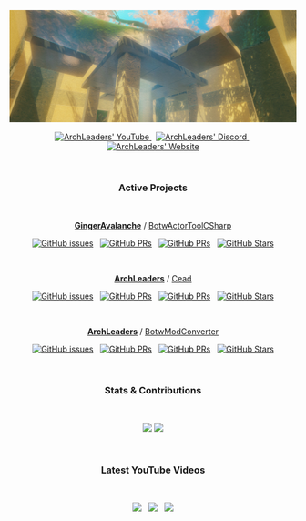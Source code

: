 <p align="center">
    <a href="http://archleaders.github.io" target="_blank"><img src=".\splash_screen.jpg" /></a>
</p>

<p align="center" style="text-align: center;">
  <a href="https://youtube.com/ArchLeaders?sub_confirmation=1">
    <img src="https://img.shields.io/youtube/channel/subscribers/UCuK9tInOEH5yJKeq3PoSgCA?style=for-the-badge&logoColor=C71B42&color=C71B42&labelColor=2A2C33&logo=youtube" alt="ArchLeaders' YouTube"/>
  </a> &nbsp;
  <a href="https://discord.gg/cbA3AWwfJj">
    <img src="https://img.shields.io/discord/825161394663456799?style=for-the-badge&logoColor=37C75E&color=37C75E&labelColor=2A2C33&logo=discord&label=discord" alt="ArchLeaders' Discord"/>
  </a> &nbsp;
  <a href="https://archleaders.github.io/">
    <img src="https://img.shields.io/static/v1?style=for-the-badge&logoColor=5751FF&color=5751FF&labelColor=2A2C33&logo=github&label=website&message=work%20in%20progress" alt="ArchLeaders' Website"/>
  </a>
</p>

<br>

<div align="center">

### Active Projects

<!-- GingerAvalanche/BotwActorToolCSharp -->
<!-- ArchLeaders/Cead -->
<!-- ArchLeaders/BotwModConverter -->

<br>
<p>
<a href="https://github.com/GingerAvalanche"><b>GingerAvalanche</b></a> / <a href="https://github.com/GingerAvalanche/BotwActorToolCSharp">BotwActorToolCSharp</a>
</p>

[![GitHub issues](https://img.shields.io/github/issues/GingerAvalanche/BotwActorToolCSharp?logoColor=red&color=red&logo=github&style=flat&labelColor=2A2C33)](https://github.com/GingerAvalanche/BotwActorToolCSharp/issues) &nbsp; [![GitHub PRs](https://img.shields.io/github/issues-pr/GingerAvalanche/BotwActorToolCSharp?style=flat&labelColor=2A2C33&logoColor=blue&color=blue&logo=github)](https://github.com/GingerAvalanche/BotwActorToolCSharp/pulls) &nbsp; [![GitHub PRs](https://img.shields.io/github/issues-pr-closed/GingerAvalanche/BotwActorToolCSharp?style=flat&labelColor=2A2C33&logoColor=5751FF&color=5751FF&logo=github)](https://github.com/GingerAvalanche/BotwActorToolCSharp/pulls?q=is%3Apr+is%3Aclosed) &nbsp; [![GitHub Stars](https://img.shields.io/github/stars/GingerAvalanche/BotwActorToolCSharp?style=flat&labelColor=2A2C33&logoColor=FFCB41&color=FFCB41&logo=github)](https://github.com/GingerAvalanche/BotwActorToolCSharp) 

<br>
<p>
<a href="https://github.com/ArchLeaders"><b>ArchLeaders</b></a> / <a href="https://github.com/ArchLeaders/Cead">Cead</a>
</p>

[![GitHub issues](https://img.shields.io/github/issues/ArchLeaders/Cead?logoColor=red&color=red&logo=github&style=flat&labelColor=2A2C33)](https://github.com/ArchLeaders/Cead/issues) &nbsp; [![GitHub PRs](https://img.shields.io/github/issues-pr/ArchLeaders/Cead?style=flat&labelColor=2A2C33&logoColor=blue&color=blue&logo=github)](https://github.com/ArchLeaders/Cead/pulls) &nbsp; [![GitHub PRs](https://img.shields.io/github/issues-pr-closed/ArchLeaders/Cead?style=flat&labelColor=2A2C33&logoColor=5751FF&color=5751FF&logo=github)](https://github.com/ArchLeaders/Cead/pulls?q=is%3Apr+is%3Aclosed) &nbsp; [![GitHub Stars](https://img.shields.io/github/stars/ArchLeaders/Cead?style=flat&labelColor=2A2C33&logoColor=FFCB41&color=FFCB41&logo=github)](https://github.com/ArchLeaders/Cead)

<br>
<p>
<a href="https://github.com/ArchLeaders"><b>ArchLeaders</b></a> / <a href="https://github.com/ArchLeaders/BotwModConverter">BotwModConverter</a>
</p>

[![GitHub issues](https://img.shields.io/github/issues/ArchLeaders/BotwModConverter?logoColor=red&color=red&logo=github&style=flat&labelColor=2A2C33)](https://github.com/ArchLeaders/BotwModConverter/issues) &nbsp; [![GitHub PRs](https://img.shields.io/github/issues-pr/ArchLeaders/BotwModConverter?style=flat&labelColor=2A2C33&logoColor=blue&color=blue&logo=github)](https://github.com/ArchLeaders/BotwModConverter/pulls) &nbsp; [![GitHub PRs](https://img.shields.io/github/issues-pr-closed/ArchLeaders/BotwModConverter?style=flat&labelColor=2A2C33&logoColor=5751FF&color=5751FF&logo=github)](https://github.com/ArchLeaders/BotwModConverter/pulls?q=is%3Apr+is%3Aclosed) &nbsp; [![GitHub Stars](https://img.shields.io/github/stars/ArchLeaders/BotwModConverter?style=flat&labelColor=2A2C33&logoColor=FFCB41&color=FFCB41&logo=github)](https://github.com/ArchLeaders/BotwModConverter)

<br>

### Stats & Contributions

<br>

<a href="https://github.com/ArchLeaders?tab=repositories"><img src="https://github-readme-streak-stats.herokuapp.com/?user=archleaders&theme=github-dark-blue&hide_border=true"></a> <a href="https://github.com/ArchLeaders?tab=repositories"><img src="https://github-readme-stats.vercel.app/api?username=ArchLeaders&theme=github_dark&show_icons=true"></a>

<br>

### Latest YouTube Videos

<br>

<a href="https://www.youtube.com/watch?v=MexN9Q_hlEk" target="_blank"><img height="200" src="https://img.youtube.com/vi/MexN9Q_hlEk/0.jpg" /></a> &nbsp; <a href="https://www.youtube.com/watch?v=IDEDwIk_FSo" target="_blank"><img height="200" src="https://img.youtube.com/vi/IDEDwIk_FSo/0.jpg" /></a> &nbsp; <a href="https://www.youtube.com/watch?v=49VIFu5XsuY" target="_blank"><img height="200" src="https://img.youtube.com/vi/49VIFu5XsuY/0.jpg" /></a>

<br>

</div>

<br>
